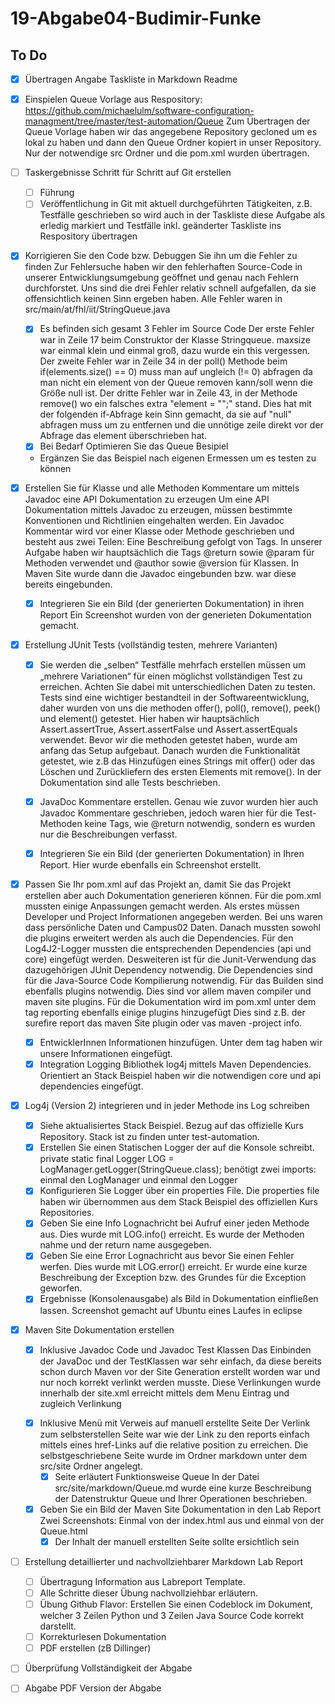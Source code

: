 # 19-Abgabe04-Budimir-Funke

## To Do

- [x] Übertragen Angabe Taskliste in Markdown Readme
- [x] Einspielen Queue Vorlage aus Respository: https://github.com/michaelulm/software-configuration-managment/tree/master/test-automation/Queue
Zum Übertragen der Queue Vorlage haben wir das angegebene Repository gecloned um es lokal zu haben und dann den Queue Ordner kopiert in unser Repository. Nur der notwendige src Ordner und die pom.xml wurden übertragen.
- [ ] Taskergebnisse Schritt für Schritt auf Git erstellen
    - [ ] Führung
    - [ ] Veröffentlichung in Git mit aktuell durchgeführten Tätigkeiten, z.B. Testfälle geschrieben so wird auch in der Taskliste diese Aufgabe als erledig markiert und Testfälle inkl. geänderter Taskliste ins Respository übertragen

- [x] Korrigieren Sie den Code bzw. Debuggen Sie ihn um die Fehler zu finden
Zur Fehlersuche haben wir den fehlerhaften Source-Code in unserer Entwicklungsumgebung geöffnet und genau nach Fehlern durchforstet. Uns sind die drei Fehler relativ schnell aufgefallen, da sie offensichtlich keinen Sinn ergeben haben. Alle Fehler waren in src/main/at/fhl/iit/StringQueue.java
    - [x] Es befinden sich gesamt 3 Fehler im Source Code
    Der erste Fehler war in Zeile 17 beim Construktor der Klasse Stringqueue. maxsize war einmal klein und einmal groß, dazu wurde ein this vergessen.
    Der zweite Fehler war in Zeile 34 in der poll() Methode beim if(elements.size() == 0) muss man auf ungleich (!= 0) abfragen da man nicht ein element von der Queue removen kann/soll wenn die Größe null ist.
    Der dritte Fehler war in Zeile 43, in der Methode remove() wo ein falsches extra "element = "";" stand. Dies hat mit der folgenden if-Abfrage kein Sinn gemacht, da sie auf "null" abfragen muss um zu entfernen und die unnötige zeile direkt vor der Abfrage das element überschrieben hat.
    - [x] Bei Bedarf Optimieren Sie das Queue Besipiel
    - Ergänzen Sie das Beispiel nach eigenen Ermessen um es testen zu können

- [x] Erstellen Sie für Klasse und alle Methoden Kommentare um mittels Javadoc eine API Dokumentation zu erzeugen
    Um eine API Dokumentation mittels Javadoc zu erzeugen, müssen bestimmte Konventionen und Richtlinien eingehalten werden. Ein Javadoc Kommentar wird vor einer Klasse oder Methode geschrieben und besteht aus zwei Teilen: Eine Beschreibung gefolgt von Tags. In unserer Aufgabe haben wir hauptsächlich die Tags @return sowie @param für Methoden verwendet und @author sowie @version für Klassen. In Maven Site wurde dann die Javadoc eingebunden bzw. war diese bereits eingebunden.
    - [x] Integrieren Sie ein Bild (der generierten Dokumentation) in ihren Report
    Ein Screenshot wurden von der generieten Dokumentation gemacht.

    

- [x] Erstellung JUnit Tests (vollständig testen, mehrere Varianten)
    - [x] Sie werden die „selben“ Testfälle mehrfach erstellen müssen um „mehrere Variationen“ für einen möglichst vollständigen Test zu erreichen. Achten Sie dabei mit unterschiedlichen Daten zu testen.
      Tests sind eine wichtiger bestandteil in der Softwareentwicklung, daher wurden von uns die methoden offer(), poll(), remove(), peek() und element() getestet. Hier haben wir hauptsächlich Assert.assertTrue, Assert.assertFalse und Assert.assertEquals verwendet. Bevor wir die methoden getestet haben, wurde am anfang das Setup aufgebaut. Danach wurden die Funktionalität getestet, wie z.B das Hinzufügen eines Strings mit offer() oder das Löschen und Zurückliefern des ersten Elements mit remove(). In der Dokumentation sind alle Tests beschrieben.
    - [x] JavaDoc Kommentare erstellen.
     Genau wie zuvor wurden hier auch Javadoc Kommentare geschrieben, jedoch waren hier für die Test-Methoden keine Tags, wie @return notwendig, sondern es wurden nur die Beschreibungen verfasst.
    - [x] Integrieren Sie ein Bild (der generierten Dokumentation) in Ihren Report.
    Hier wurde ebenfalls ein Schreenshot erstellt.


- [x] Passen Sie Ihr pom.xml auf das Projekt an, damit Sie das Projekt erstellen aber auch Dokumentation generieren können.
Für die pom.xml mussten einige Anpassungen gemacht werden. Als erstes müssen Developer und Project Informationen angegeben werden. Bei uns waren dass persönliche Daten und Campus02 Daten. Danach mussten sowohl die plugins erweitert werden als auch die Dependencies. Für den Log4J2-Logger mussten die entsprechenden Dependencies (api und core) eingefügt werden.
Desweiteren ist für die Junit-Verwendung das dazugehörigen JUnit Dependency notwendig. Die Dependencies sind für die Java-Source Code Kompilierung notwendig.
Für das Builden sind ebenfalls plugins notwendig. Dies sind vor allem maven compiler und maven site plugins. Für die Dokumentation wird im pom.xml unter dem tag reporting ebenfalls einige plugins hinzugefügt Dies sind z.B. der surefire report das maven Site plugin oder vas maven -project info.
    - [x] EntwicklerInnen Informationen hinzufügen.
    Unter dem <developers> tag haben wir unsere Informationen eingefügt.
    - [x] Integration Logging Bibliothek log4j mittels Maven Dependencies.
    Orientiert an Stack Beispiel haben wir die notwendigen core und api dependencies eingefügt.

- [x] Log4j (Version 2) integrieren und in jeder Methode ins Log schreiben
    - [x] Siehe aktualisiertes Stack Beispiel.
    Bezug auf das offizielle Kurs Repository. Stack ist zu finden unter test-automation.
    - [x] Erstellen Sie einen Statischen Logger der auf die Konsole schreibt.
    private static final Logger LOG = LogManager.getLogger(StringQueue.class); benötigt zwei imports: einmal den LogManager und einmal den Logger
    - [x] Konfigurieren Sie Logger über ein properties File.
    Die properties file haben wir übernommen aus dem Stack Beispiel des offiziellen Kurs Repositories.
    - [x] Geben Sie eine Info Lognachricht bei Aufruf einer jeden Methode aus.
    Dies wurde mit LOG.info() erreicht. Es wurde der Methoden nahme und der return name ausgegeben.
    - [x] Geben Sie eine Error Lognachricht aus bevor Sie einen Fehler werfen.
    Dies wurde mit LOG.error() erreicht. Er wurde eine kurze Beschreibung der Exception bzw. des Grundes für die Exception geworfen.
    - [x] Ergebnisse (Konsolenausgabe) als Bild in Dokumentation einfließen lassen.
    Screenshot gemacht auf Ubuntu eines Laufes in eclipse

- [x] Maven Site Dokumentation erstellen
    - [x] Inklusive Javadoc Code und Javadoc Test Klassen
    Das Einbinden der JavaDoc und der TestKlassen war sehr einfach, da diese bereits schon durch Maven vor der Site Generation erstellt worden war und nur noch korrekt verlinkt werden musste. Diese Verlinkungen wurde innerhalb der site.xml erreicht mittels dem Menu Eintrag und zugleich Verlinkung <menu ref="reports">
    - [x] Inklusive Menü mit Verweis auf manuell erstellte Seite
    Der Verlink zum selbsterstellen Seite war wie der Link zu den reports einfach mittels eines href-Links auf die relative position zu erreichen. Die selbstgeschriebene Seite wurde im Ordner markdown unter dem src/site Ordner angelegt.
        - [x] Seite erläutert Funktionsweise Queue
        In der Datei src/site/markdown/Queue.md wurde eine kurze Beschreibung der Datenstruktur Queue und Ihrer Operationen beschrieben.
    - [x] Geben Sie ein Bild der Maven Site Dokumentation in den Lab Report
    Zwei Screenshots: Einmal von der index.html aus und einmal von der Queue.html
        - [x] Der Inhalt der manuell erstellten Seite sollte ersichtlich sein

- [ ] Erstellung detaillierter und nachvollziehbarer Markdown Lab Report
    - [ ] Übertragung Information aus Labreport Template.
    - [ ] Alle Schritte dieser Übung nachvollziehbar erläutern.
    - [ ] Übung Github Flavor: Erstellen Sie einen Codeblock im Dokument, welcher 3 Zeilen Python und 3 Zeilen Java Source Code korrekt darstellt.
    - [ ] Korrekturlesen Dokumentation
    - [ ] PDF erstellen (zB Dillinger)

- [ ] Überprüfung Vollständigkeit der Abgabe
- [ ] Abgabe PDF Version der Abgabe
